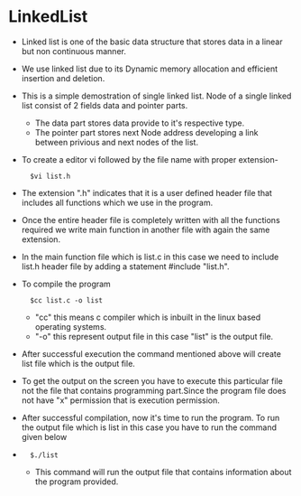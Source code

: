 # LinkedList
- Linked list is one of the basic data structure that stores data in a linear but non continuous manner.

- We use linked list due to its Dynamic memory allocation and efficient insertion and deletion.

- This is a simple demostration of single linked list. Node of a single linked list consist of 2 fields data and pointer parts.
	- The data part stores data provide to it's respective type.
   	- The pointer part stores next Node address developing a link between privious and next nodes of the list.

- To create a editor vi followed by the file name with proper extension-

		$vi list.h

- The extension ".h" indicates that it is a user defined header file that includes all functions which we use in the program.

- Once the entire header file is completely written with all the functions required we write main function in another file with again the same extension.

- In the main function file which is list.c in this case we need to include list.h header file by adding a statement #include "list.h".

- To compile the program

  		$cc list.c -o list
	- "cc" this means c compiler which is inbuilt in the linux based operating systems.
   	- "-o" this represent output file in this case "list" is the output file.

- After successful execution the command mentioned above will create list file which is the output file.
  
- To get the output on the screen you have to execute this particular file not the file that contains programming part.Since the program file does not have "x"
  permission that is execution permission.

- After successful compilation, now it's time to run the program. To run the output file which is list in this case you have to run the command given below
- 		$./list
  	- This command will run the output file that contains information about the program provided.
